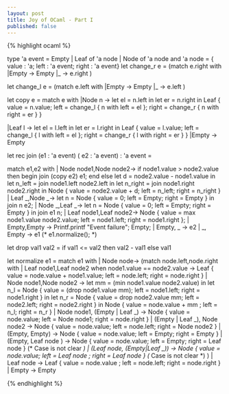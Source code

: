 ```yaml
---
layout: post
title: Joy of OCaml - Part I
published: false
---
```


{% highlight ocaml %}


type 'a event = Empty | Leaf of 'a node | Node of 'a node
and 'a node = { value : 'a;
                left : 'a event;
                right : 'a event}
let change_r e =
         (match e.right with
              |Empty -> Empty
              |_ -> e.right
         )

let change_l e =
         (match e.left with
              |Empty -> Empty
              |_ -> e.left
         )

let copy e =
  match e with
  |Node n ->
	let el = n.left in
	let  er = n.right in
     Leaf { value = n.value; left = change_l { n with left = el }; right = change_r { n with right = er } }

  |Leaf l ->
	let el = l.left in
	let  er = l.right in
     Leaf { value = l.value; left = change_l { l with left = el }; right = change_r { l with right = er } }
  |Empty -> Empty

let rec join (e1 : 'a event) ( e2 : 'a event) : 'a event =

  match e1,e2 with
  | Node node1,Node node2->
			if node1.value > node2.value then
            begin
               join (copy e2) e1;
            end
            else
               let d = node2.value - node1.value in
               let n_left = join node1.left node2.left in
               let n_right = join node1.right node2.right in
                Node { value = node2.value + d; left = n_left; right = n_right }
  | Leaf _,Node _->
               let n = Node { value = 0; left = Empty; right = Empty } in
               join n e2;
  | Node _,Leaf _->
               let n = Node { value = 0; left = Empty; right = Empty } in
               join e1 n;
  | Leaf node1,Leaf node2->
                Node { value = max node1.value node2.value; left = node1.left; right = node1.right };
  | Empty,Empty -> Printf.printf "Event failure"; Empty;
  | Empty, _ ->
    e2
  | _, Empty -> e1
	(* 	e1.normalize(); *)

let drop val1 val2 =
 if val1 <= val2 then
   val2 - val1
 else
   val1

let normalize e1 =
  match e1 with
  | Node node->
              (match node.left,node.right with
               | Leaf node1,Leaf node2 when node1.value == node2.value ->
                Leaf { value = node.value + node1.value; left = node.left; right = node.right }
               | Node node1,Node node2 ->
                let mm = (min node1.value node2.value) in
                let n_l = Node { value = (drop node1.value mm); left = node1.left; right = node1.right } in
                let n_r = Node { value = drop node2.value mm; left = node2.left; right = node2.right } in
                Node { value = node.value + mm ; left = n_l; right = n_r }
               | Node node1, (Empty | Leaf _) ->
                Node { value = node.value; left = Node node1; right = node.right }
               | (Empty | Leaf _), Node node2 ->
                Node { value = node.value; left = node.left; right = Node node2 }
               | (Empty, Empty) ->
                Node { value = node.value; left = Empty; right = Empty }
               | (Empty, Leaf node ) ->
                Node { value = node.value; left = Empty; right = Leaf node } (* Case is not clear *)
               | (Leaf node, (Empty|Leaf _)) ->
                Node { value = node.value; left = Leaf node ; right = Leaf node } (* Case is not clear *)
              )
  | Leaf node ->
                Leaf { value = node.value ; left = node.left; right = node.right }
  | Empty -> Empty

{% endhighlight %}
